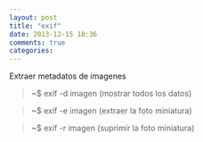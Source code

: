 ```yaml
---
layout: post
title: "exif"
date: 2013-12-15 18:36
comments: true
categories: 
---
```

Extraer metadatos de imagenes

>~$ exif -d imagen  (mostrar todos los datos)

>~$ exif -e imagen  (extraer la foto miniatura)

>~$ exif -r imagen   (suprimir la foto miniatura)

